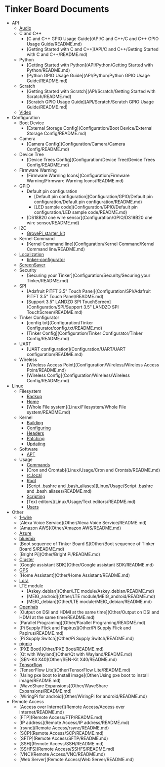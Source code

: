 # Tinker Board Documents

- API
  - [Audio](API/Audio/README.md)
  - C and C++
    - [C and C++ GPIO Usage Guide](API/C and C++/C and C++ GPIO Usage Guide/README.md)
    - [Getting Started with C and C++](API/C and C++/Getting Started with C and C++/README.md)
  - Python
    - [Getting Started with Python](API/Python/Getting Started with Python/README.md)
    - [Python GPIO Usage Guide](API/Python/Python GPIO Usage Guide/README.md)
  - Scratch
    - [Getting Started with Scratch](API/Scratch/Getting Started with Scratch/README.md)
    - [Scratch GPIO Usage Guide](API/Scratch/Scratch GPIO Usage Guide/README.md)
  - [Video](API/Video/README.md)
- Configuration
  - Boot Device
    - [External Storage Config](Configuration/Boot Device/External Storage Config/README.md)
  - Camera
    - [Camera Config](Configuration/Camera/Camera Config/README.md)
  - Device Tree
    - [Device Trees Config](Configuration/Device Tree/Device Trees Config/README.md)
  - Firmware Warning
    - [Firmware Warning Icons](Configuration/Firmware Warning/Firmware Warning Icons/README.md)
  - GPIO
    - Default pin configuration
      - [Default pin configuration](Configuration/GPIO/Default pin configuration/Default pin configuration/README.md)
      - [LED sample code](Configuration/GPIO/Default pin configuration/LED sample code/README.md)
    - [DS18B20 one wire sensor](Configuration/GPIO/DS18B20 one wire sensor/README.md)
  - I2C
    - [GrovePi_starter_kit](Configuration/I2C/GrovePi_starter_kit/README.md)
  - Kernel Command
    - [Kernel Command line](Configuration/Kernel Command/Kernel Command line/README.md)
  - [Localization](Configuration/Localization/README.md)
    * [tinker-configurator](Configuration/Localization/tinker-configurator.md)
  - [ScreenSaver](Configuration/ScreenSaver/README.md)
  - Security
    - [Securing your Tinker](Configuration/Security/Securing your Tinker/README.md)
  - SPI
    - [Adafruit PiTFT 3.5" Touch Panel](Configuration/SPI/Adafruit PiTFT 3.5" Touch Panel/README.md)
    - [Support 3.5" LANDZO SPI TouchScreen](Configuration/SPI/Support 3.5" LANDZO SPI TouchScreen/README.md)
  - Tinker Configurator
    - [config.txt](Configuration/Tinker Configurator/config.txt/README.md)
    - [Tinker Config](Configuration/Tinker Configurator/Tinker Config/README.md)
  - UART
    - [UART configuration](Configuration/UART/UART configuration/README.md)
  - Wireless
    - [Wireless Access Point](Configuration/Wireless/Wireless Access Point/README.md)
    - [Wireless Config](Configuration/Wireless/Wireless Config/README.md)
- Linux
  - Filesystem
    - [Backup](Linux/Filesystem/Backup/README.md)
    - [Home](Linux/Filesystem/Home/README.md)
    - [Whole File system](Linux/Filesystem/Whole File system/README.md)
  - Kernel
    - [Building](Linux/Kernel/Building/README.md)
    - [Configuring](Linux/Kernel/Configuring/README.md)
    - [Headers](Linux/Kernel/Headers/README.md)
    - [Patching](Linux/Kernel/Patching/README.md)
    - [Updating](Linux/Kernel/Updating/README.md)
  - Software
    - [APT](Linux/Software/APT/README.md)
  - Usage
    - [Commands](Linux/Usage/Commands/README.md)
    - [Cron and Crontab](Linux/Usage/Cron and Crontab/README.md)
    - [rc.local](Linux/Usage/rc.local/README.md)
    - [Root](Linux/Usage/Root/README.md)
    - [Script .bashrc and .bash_aliases](Linux/Usage/Script .bashrc and .bash_aliases/README.md)
    - [Scripting](Linux/Usage/Scripting/README.md)
    - [Text editors](Linux/Usage/Text editors/README.md)
    - [Users](Linux/Usage/Users/README.md)
- Other
  - [1-wire](Other/1-wire/README.md)
  - [Alexa Voice Service](Other/Alexa Voice Service/README.md)
  - [Amazon AWS](Other/Amazon AWS/README.md)
  - [Azure](Other/Azure/README.md)
  - [bluemix](Other/bluemix/README.md)
  - [Boot sequence of Tinker Board S](Other/Boot sequence of Tinker Board S/README.md)
  - [Bright Pi](Other/Bright Pi/README.md)
  - [Cluster](Other/Cluster/README.md)
  - [Google assistant SDK](Other/Google assistant SDK/README.md)
  - [GPS](Other/GPS/README.md)
  - [Home Assistant](Other/Home Assistant/README.md)
  - [Lora](Other/Lora/README.md)
  - LTE module
    - [Askey_debian](Other/LTE module/Askey_debian/README.md)
    - [MEIG_android](Other/LTE module/MEIG_android/README.md)
    - [MEIG_debian](Other/LTE module/MEIG_debian/README.md)
  - [Openhab](Other/Openhab/README.md)
  - [Output on DSI and HDMI at the same time](Other/Output on DSI and HDMI at the same time/README.md)
  - [Parallel Programing](Other/Parallel Programing/README.md)
  - [Pi Supply Flick and Papirus](Other/Pi Supply Flick and Papirus/README.md)
  - [Pi Supply Switch](Other/Pi Supply Switch/README.md)
  - [pigpio](Other/pigpio/README.md)
  - [PXE Boot](Other/PXE Boot/README.md)
  - [Qt with Wayland](Other/Qt with Wayland/README.md)
  - [SEN-Kit X40](Other/SEN-Kit X40/README.md)
  - [Tensorflow](Other/Tensorflow/README.md)
  - [TensorFlow Lite](Other/TensorFlow Lite/README.md)
  - [Using pxe boot to install image](Other/Using pxe boot to install image/README.md)
  - [WaveShare Expansions](Other/WaveShare Expansions/README.md)
  - [WiringPi for android](Other/WiringPi for android/README.md)
- Remote Access
  - [Access over Internet](Remote Access/Access over Internet/README.md)
  - [FTP](Remote Access/FTP/README.md)
  - [IP address](Remote Access/IP address/README.md)
  - [rsync](Remote Access/rsync/README.md)
  - [SCP](Remote Access/SCP/README.md)
  - [SFTP](Remote Access/SFTP/README.md)
  - [SSH](Remote Access/SSH/README.md)
  - [SSHFS](Remote Access/SSHFS/README.md)
  - [VNC](Remote Access/VNC/README.md)
  - [Web Server](Remote Access/Web Server/README.md)
